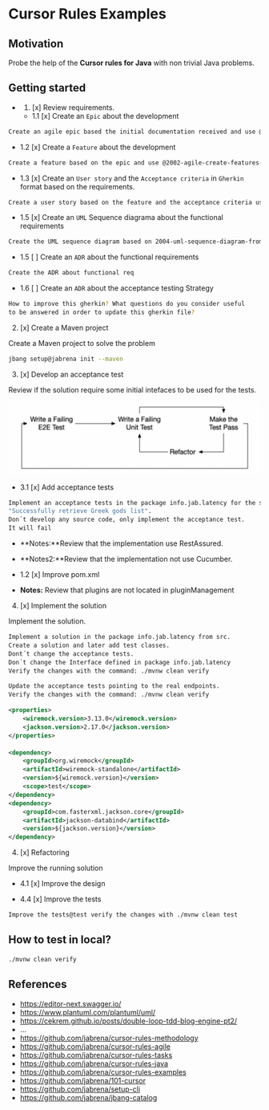# Cursor Rules Examples

## Motivation

Probe the help of the **Cursor rules for Java** with non trivial Java problems.

## Getting started

- 1. [x] Review requirements.
  - 1.1 [x] Create an `Epic` about the development

```bash
Create an agile epic based the initial documentation received and use @2001-agile-create-an-epic
```

  - 1.2 [x] Create a `Feature` about the development

```bash
Create a feature based on the epic and use @2002-agile-create-features-from-epics
```

  - 1.3 [x] Create an `User story` and the `Acceptance criteria` in `Gherkin` format based on the requirements.

```bash
Create a user story based on the feature and the acceptance criteria using @2003-agile-create-user-stories
```

  - 1.5 [x] Create an `UML` Sequence diagrama about the functional requirements

```bash
Create the UML sequence diagram based on 2004-uml-sequence-diagram-from-agile-artifacts in plantuml
```

  - 1.5 [ ] Create an `ADR` about the functional requirements

```bash
Create the ADR about functional req
```

  - 1.6 [ ] Create an `ADR` about the acceptance testing Strategy

```bash
How to improve this gherkin? What questions do you consider useful
to be answered in order to update this gherkin file?
```

2. [x] Create a Maven project

Create a Maven project to solve the problem

```bash
jbang setup@jabrena init --maven
```

3. [x] Develop an acceptance test

Review if the solution require some initial intefaces to be used for the tests.

![](./docs/double-loop-tdd.png)

- 3.1 [x] Add acceptance tests

```bash
Implement an acceptance tests in the package info.jab.latency for the scenario:
"Successfully retrieve Greek gods list".
Don´t develop any source code, only implement the acceptance test.
It will fail
```

- **Notes:**Review that the implementation use RestAssured.
- **Notes2:**Review that the implementation not use Cucumber.

- 1.2 [x] Improve pom.xml

- **Notes:** Review that plugins are not located in pluginManagement

4. [x] Implement the solution

Implement the solution.

```bash
Implement a solution in the package info.jab.latency from src.
Create a solution and later add test classes.
Dont´t change the acceptance tests.
Don´t change the Interface defined in package info.jab.latency
Verify the changes with the command: ./mvnw clean verify
```

```bash
Update the acceptance tests pointing to the real endpoints.
Verify the changes with the command: ./mvnw clean verify
```

```xml
<properties>
    <wiremock.version>3.13.0</wiremock.version>
    <jackson.version>2.17.0</jackson.version>
</properties>

<dependency>
    <groupId>org.wiremock</groupId>
    <artifactId>wiremock-standalone</artifactId>
    <version>${wiremock.version}</version>
    <scope>test</scope>
</dependency>
<dependency>
    <groupId>com.fasterxml.jackson.core</groupId>
    <artifactId>jackson-databind</artifactId>
    <version>${jackson.version}</version>
</dependency>
```

4. [x] Refactoring

Improve the running solution

- 4.1 [x] Improve the design

- 4.4 [x] Improve the tests

```bash
Improve the tests@test verify the changes with ./mvnw clean test
```

## How to test in local?

```bash
./mvnw clean verify
```

## References

- https://editor-next.swagger.io/
- https://www.plantuml.com/plantuml/uml/
- https://cekrem.github.io/posts/double-loop-tdd-blog-engine-pt2/
- ...
- https://github.com/jabrena/cursor-rules-methodology
- https://github.com/jabrena/cursor-rules-agile
- https://github.com/jabrena/cursor-rules-tasks
- https://github.com/jabrena/cursor-rules-java
- https://github.com/jabrena/cursor-rules-examples
- https://github.com/jabrena/101-cursor
- https://github.com/jabrena/setup-cli
- https://github.com/jabrena/jbang-catalog
